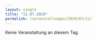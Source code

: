 ```yaml
---
layout: single
title: "11.07.2019"
permalink: /veranstaltungen/2019/07/11/
---
```


Keine Veranstaltung an diesem Tag.
